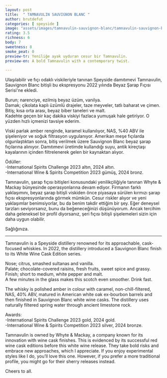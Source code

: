 ```yaml
---
layout: post
title:  " TAMNAVULIN SAUVIGNON BLANC "
author: brutdefut
categories: [ speyside ]
image: "assets/images/tamnavulin-sauvignon-blanc/tamnavulin-sauvignon-blanc.JPG"
rating: 3.5
richness: 6
body: 7
sweetness: 8
smoke_peat: 0
preview-tr: Yeniliğe ayak uyduran cesur bir Tamnavulin.              
preview-en: A bold Tamnavulin with a contemporary twist.        
     
---
```


Ulaşılabilir ve fıçı odaklı viskileriyle tanınan Speyside damıtımevi Tamnavulin, Sauvignon Blanc bitişli bu ekspresyonu 2022 yılında Beyaz Şarap Fıçısı Serisi'ne ekledi.  

Burun; narenciye, ezilmiş beyaz üzüm, vanilya.  
Damak; çikolata kaplı üzümlü drajeler, taze meyveler, tatlı baharat ve çimen.  
Bitiş; kısa orta arası, beyaz biber taneleri ve malt.  
Kadehte geçen bir kaç dakika viskiyi fazlaca yumuşak hale getiriyor. O yüzden hızlı içmenizi tavsiye ederim.  

Viski parlak amber renginde, karamel kullanılıyor, NAS, %40 ABV ile şişeleniyor ve soğuk filtrasyon uygulanıyor. Amerikan meşe fıçılarda olgunlaştıktan sonra, bitiş verilmek üzere Sauvignon Blanc beyaz şarap fıçılarına alınıyor. Damıtımevi üretimde kullandığı suyu, antik kireçtaşı kayalarının içinden filtrelenerek gelen bir kaynaktan alıyor.  

Ödüller:  
-International Spirits Challenge 2023 altın, 2024 altın.  
-International Wine & Spirits Competition 2023 gümüş, 2024 bronz.  

Tamnavulin, şarap fıçısı bitişleri konusundaki yenilikçiliğiyle tanınan Whyte & Mackay bünyesinde operasyonlarına devam ediyor. Firmanın farklı yaklaşımını, beyaz şarap bitişli viskiden önce piyasaya sürülen kırmızı şarap fıçısı ekspresyonlarında görmek mümkün. Cesur riskler alıyor ve yeni yaklaşımlar benimsiyorlar, bu da benim takdir ettiğim bir şey. Eğer deneysel tarzları seviyorsanız, bunu da beğeneceğinizi düşünüyorum. Ancak tercihim daha geleneksel bir profil diyorsanız, şeri fıçısı bitişli şişelemeleri sizin için daha uygun olabilir.  

Sağlığınıza.           
   
-----------------------------------------------

<p id="english"></p>

Tamnavulin is a Speyside distillery renowned for its approachable, cask-focused whiskies. In 2022, the distillery introduced a Sauvignon Blanc finish to its White Wine Cask Edition series.  

Nose; citrus, smashed sultanas and vanilla.  
Palate; chocolate-covered raisins, fresh fruits, sweet spice and grassy.  
Finish; short to medium, white pepper and malt.  
A few minutes in the glass makes this scotch even smoother. Drink fast.    

The whisky is polished amber in colour with caramel, non-chill-filtered, NAS, 40% ABV, matured in American white oak ex-bourbon barrels and then finished in Sauvignon Blanc white wine casks. The distillery uses naturally filtered spring water through ancient limestone rock.  

Awards:  
-International Spirits Challenge 2023 gold, 2024 gold.  
-International Wine & Spirits Competition 2023 silver, 2024 bronze.  

Tamnavulin is owned by Whyte & Mackay, a company known for its innovation with wine cask finishes. This is evidenced by its successful red wine cask editions before this white wine release. They take bold risks and embrace new approaches, which I appreciate. If you enjoy experimental styles like I do, you’ll love this one. However, if you prefer a more traditional profile, you might go for their sherry releases instead.  

Cheers to all.  
      
      
